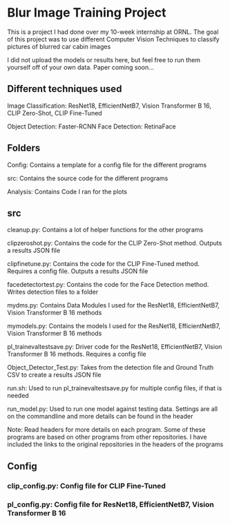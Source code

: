 # Blur Image Training Project

This is a project I had done over my 10-week internship at ORNL. The goal of this project was to use different Computer Vision Techniques to classify pictures of blurred car cabin images

I did not upload the models or results here, but feel free to run them yourself off of your own data. Paper coming soon...

## Different techniques used

Image Classification: ResNet18, EfficientNetB7, Vision Transformer B 16, CLIP Zero-Shot, CLIP Fine-Tuned

Object Detection: Faster-RCNN Face Detection: RetinaFace

## Folders

Config: Contains a template for a config file for the different programs

src: Contains the source code for the different programs

Analysis: Contains Code I ran for the plots

## src

cleanup.py: Contains a lot of helper functions for the other programs

clipzeroshot.py: Contains the code for the CLIP Zero-Shot method. Outputs a results JSON file

clipfinetune.py: Contains the code for the CLIP Fine-Tuned method. Requires a config file. Outputs a results JSON file

facedetectortest.py: Contains the code for the Face Detection method. Writes detection files to a folder

mydms.py: Contains Data Modules I used for the ResNet18, EfficientNetB7, Vision Transformer B 16 methods

mymodels.py: Contains the models I used for the ResNet18, EfficientNetB7, Vision Transformer B 16 methods

pl_trainevaltestsave.py: Driver code for the ResNet18, EfficientNetB7, Vision Transformer B 16 methods. Requires a config file

Object_Detector_Test.py: Takes from the detection file and Ground Truth CSV to create a results JSON file

run.sh: Used to run pl_trainevaltestsave.py for multiple config files, if that is needed

run_model.py: Used to run one model against testing data. Settings are all on the commandline and more details can be found in the header

Note: Read headers for more details on each program. Some of these programs are based on other programs from other repositories. I have included the links to the original repositories in the headers of the programs

## Config

### clip_config.py: Config file for CLIP Fine-Tuned

### pl_config.py: Config file for ResNet18, EfficientNetB7, Vision Transformer B 16
